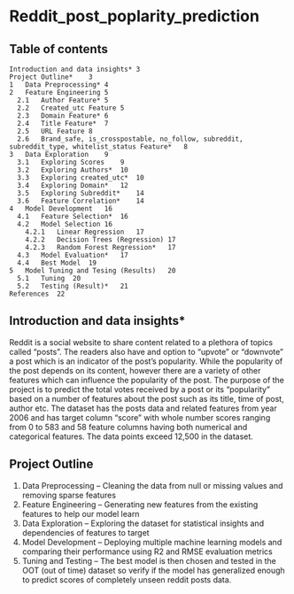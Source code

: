 # Reddit_post_poplarity_prediction

## Table of contents

    Introduction and data insights*	3
    Project Outline*	3
    1	Data Preprocessing*	4
    2	Feature Engineering	5
      2.1	Author Feature*	5
      2.2	Created_utc Feature	5
      2.3	Domain Feature*	6
      2.4	Title Feature*	7
      2.5	URL Feature	8
      2.6	Brand_safe, is_crosspostable, no_follow, subreddit, subreddit_type, whitelist_status Feature*	8
    3	Data Exploration	9
      3.1	Exploring Scores	9
      3.2	Exploring Authors*	10
      3.3	Exploring created_utc*	10
      3.4	Exploring Domain*	12
      3.5	Exploring Subreddit*	14
      3.6	Feature Correlation*	14
    4	Model Development	16
      4.1	Feature Selection*	16
      4.2	Model Selection	16
        4.2.1	Linear Regression	17
        4.2.2	Decision Trees (Regression)	17
        4.2.3	Random Forest Regression*	17
      4.3	Model Evaluation*	17
      4.4	Best Model	19
    5	Model Tuning and Tesing (Results)	20
      5.1	Tuning	20
      5.2	Testing (Result)*	21
    References	22

## Introduction and data insights*

Reddit is a social website to share content related to a plethora of topics called “posts”. The readers also have and option to “upvote” or “downvote” a post which is an indicator of the post’s popularity. While the popularity of the post depends on its content, however there are a variety of other features which can influence the popularity of the post. The purpose of the project is to predict the total votes received by a post or its “popularity” based on a number of features about the post such as its title, time of post, author etc. The dataset has the posts data and related features from year 2006 and has target column “score” with whole number scores ranging from 0 to 583 and 58 feature columns having both numerical and categorical features. The data points exceed 12,500 in the dataset.

## Project Outline

1. Data Preprocessing – Cleaning the data from null or missing values and removing sparse features 
2. Feature Engineering – Generating new features from the existing features to help our model learn
3. Data Exploration – Exploring the dataset for statistical insights and dependencies of features to target
4. Model Development – Deploying multiple machine learning models and comparing their performance using R2 and RMSE evaluation metrics
5. Tuning and Testing – The best model is then chosen and tested in the OOT (out of time) dataset so verify if the model has generalized enough to predict scores of completely unseen reddit posts data.


